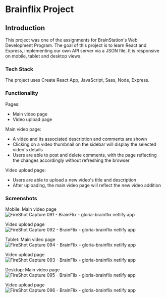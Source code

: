 # Brainflix Project
## Introduction
This project was one of the assignments for BrainStation's Web Development Program.
The goal of this project is to learn React and Express, implementing our own API server via a JSON file.
It is responsive on mobile, tablet and desktop views.

### Tech Stack
The project uses Create React App, JavaScript, Sass, Node, Express.

### Functionality
Pages:
- Main video page
- Video upload page

Main video page:
- A video and its associated description and comments are shown
- Clicking on a video thumbnail on the sidebar will display the selected video's details
- Users are able to post and delete comments, with the page reflecting the changes accordingly without refreshing the browser

Video upload page:
- Users are able to upload a new video's title and description
- After uploading, the main video page will reflect the new video addition

### Screenshots
Mobile:
Main video page
![FireShot Capture 091 - BrainFlix - gloria-brainflix netlify app](https://github.com/glorialau123/gloria-lau-brainflix/assets/96962463/e657a83f-cf05-4deb-839d-2828e50a720d)

Video upload page
![FireShot Capture 092 - BrainFlix - gloria-brainflix netlify app](https://github.com/glorialau123/gloria-lau-brainflix/assets/96962463/669143ba-ff38-478c-ab37-2d72ffed63fb)

Tablet:
Main video page
![FireShot Capture 094 - BrainFlix - gloria-brainflix netlify app](https://github.com/glorialau123/gloria-lau-brainflix/assets/96962463/57cd97cf-2eea-4320-a308-db41f6c9a692)

Video upload page
![FireShot Capture 093 - BrainFlix - gloria-brainflix netlify app](https://github.com/glorialau123/gloria-lau-brainflix/assets/96962463/b36aa37f-d839-41d9-b4de-d3709bc4d056)

Desktop:
Main video page
![FireShot Capture 095 - BrainFlix - gloria-brainflix netlify app](https://github.com/glorialau123/gloria-lau-brainflix/assets/96962463/354b7245-ec93-4a20-921b-d971fb2a4244)

Video upload page
![FireShot Capture 096 - BrainFlix - gloria-brainflix netlify app](https://github.com/glorialau123/gloria-lau-brainflix/assets/96962463/3b90ebf0-5dcf-4273-be97-a5d18ea22de4)




